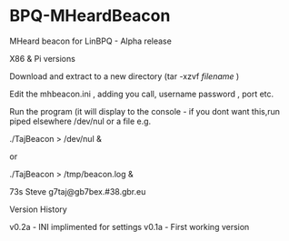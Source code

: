 # BPQ-MHeardBeacon
MHeard beacon for LinBPQ - Alpha release

X86 & Pi versions

Download and extract to a new directory (tar -xzvf _filename_ )

Edit the mhbeacon.ini , adding you call, username password , port etc.

Run the program (it will display to the console - if you dont want this,run piped elsewhere /dev/nul or a file e.g.

./TajBeacon > /dev/nul &

or 

./TajBeacon > /tmp/beacon.log &

73s
Steve
g7taj@gb7bex.#38.gbr.eu

Version History

v0.2a - INI implimented for settings
v0.1a - First working version
